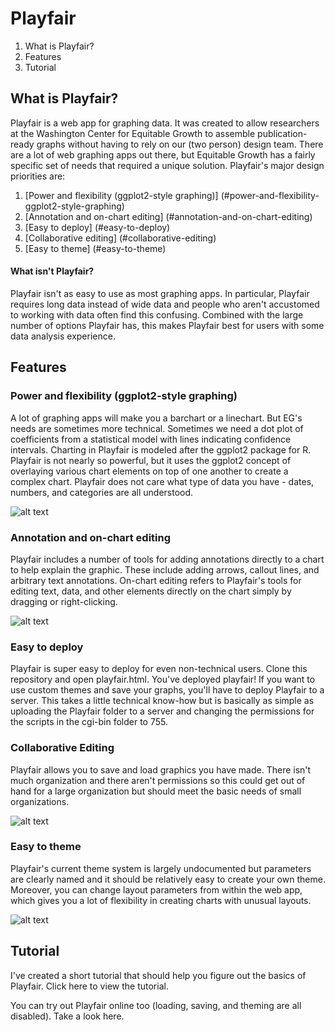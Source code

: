 # Playfair

1. What is Playfair?
2. Features
3. Tutorial

## What is Playfair?

Playfair is a web app for graphing data. It was created to allow researchers at the Washington Center for Equitable Growth to assemble publication-ready graphs without having to rely on our (two person) design team. There are a lot of web graphing apps out there, but Equitable Growth has a fairly specific set of needs that required a unique solution. Playfair's major design priorities are:

1. [Power and flexibility (ggplot2-style graphing)] (#power-and-flexibility-ggplot2-style-graphing)
2. [Annotation and on-chart editing] (#annotation-and-on-chart-editing)
3. [Easy to deploy] (#easy-to-deploy)
4. [Collaborative editing] (#collaborative-editing)
5. [Easy to theme] (#easy-to-theme)

#### What isn't Playfair?
Playfair isn't as easy to use as most graphing apps. In particular, Playfair requires long data instead of wide data and people who aren't accustomed to working with data often find this confusing. Combined with the large number of options Playfair has, this makes Playfair best for users with some data analysis experience.

## Features

### Power and flexibility (ggplot2-style graphing)
A lot of graphing apps will make you a barchart or a linechart. But EG's needs are sometimes more technical. Sometimes we need a dot plot of coefficients from a statistical model with lines indicating confidence intervals. Charting in Playfair is modeled after the ggplot2 package for R. Playfair is not nearly so powerful, but it uses the ggplot2 concept of overlaying various chart elements on top of one another to create a complex chart. Playfair does not care what type of data you have - dates, numbers, and categories are all understood.

![alt text](http://www.austinclemens.com/Playfair/assets/ggplot2.gif "Adding geoms to a graph")

### Annotation and on-chart editing
Playfair includes a number of tools for adding annotations directly to a chart to help explain the graphic. These include adding arrows, callout lines, and arbitrary text annotations. On-chart editing refers to Playfair's tools for editing text, data, and other elements directly on the chart simply by dragging or right-clicking.

![alt text](http://www.austinclemens.com/Playfair/assets/annotate.gif "Annotating a graph")

### Easy to deploy
Playfair is super easy to deploy for even non-technical users. Clone this repository and open playfair.html. You've deployed playfair! If you want to use custom themes and save your graphs, you'll have to deploy Playfair to a server. This takes a little technical know-how but is basically as simple as uploading the Playfair folder to a server and changing the permissions for the scripts in the cgi-bin folder to 755.

### Collaborative Editing
Playfair allows you to save and load graphics you have made. There isn't much organization and there aren't permissions so this could get out of hand for a large organization but should meet the basic needs of small organizations.

![alt text](http://www.austinclemens.com/Playfair/assets/loading.gif "Loading a graph")

### Easy to theme
Playfair's current theme system is largely undocumented but parameters are clearly named and it should be relatively easy to create your own theme. Moreover, you can change layout parameters from within the web app, which gives you a lot of flexibility in creating charts with unusual layouts.

![alt text](http://www.austinclemens.com/Playfair/assets/themeexample.png "The default theme")

## Tutorial

I've created a short tutorial that should help you figure out the basics of Playfair. Click here to view the tutorial.

You can try out Playfair online too (loading, saving, and theming are all disabled). Take a look here.
